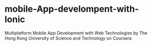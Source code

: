 # mobile-App-develompent-with-Ionic
Multiplatform Mobile App Development with Web Technologies by The Hong Kong University of Science and Technology on Coursera

